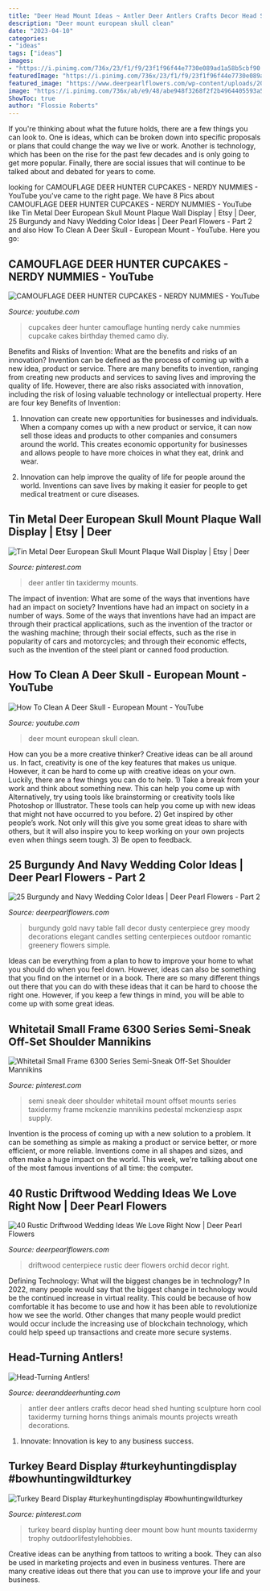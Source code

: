 ```yaml
---
title: "Deer Head Mount Ideas ~ Antler Deer Antlers Crafts Decor Head Shed Hunting Sculpture Horn Cool Taxidermy Turning Horns Things Animals Mounts Projects Wreath Decorations"
description: "Deer mount european skull clean"
date: "2023-04-10"
categories:
- "ideas"
tags: ["ideas"]
images:
- "https://i.pinimg.com/736x/23/f1/f9/23f1f96f44e7730e089ad1a58b5cbf90.jpg"
featuredImage: "https://i.pinimg.com/736x/23/f1/f9/23f1f96f44e7730e089ad1a58b5cbf90.jpg"
featured_image: "https://www.deerpearlflowers.com/wp-content/uploads/2017/04/Autumn-Wedding-Centerpiece-navy-black-red-and-gold.jpg"
image: "https://i.pinimg.com/736x/ab/e9/48/abe948f3268f2f2b4964405593a5252d.jpg"
ShowToc: true
author: "Flossie Roberts"
---
```



If you're thinking about what the future holds, there are a few things you can look to. One is ideas, which can be broken down into specific proposals or plans that could change the way we live or work. Another is technology, which has been on the rise for the past few decades and is only going to get more popular. Finally, there are social issues that will continue to be talked about and debated for years to come.

	

		
looking for CAMOUFLAGE DEER HUNTER CUPCAKES - NERDY NUMMIES - YouTube you've came to the right page. We have 8 Pics about CAMOUFLAGE DEER HUNTER CUPCAKES - NERDY NUMMIES - YouTube like Tin Metal Deer European Skull Mount Plaque Wall Display | Etsy | Deer, 25 Burgundy and Navy Wedding Color Ideas | Deer Pearl Flowers - Part 2 and also How To Clean A Deer Skull - European Mount - YouTube. Here you go:
		
    
## CAMOUFLAGE DEER HUNTER CUPCAKES - NERDY NUMMIES - YouTube

<img loading=lazy src="http://i.ytimg.com/vi/eE1GRyr8CF0/maxresdefault.jpg" onerror="this.onerror=null;this.src='https://tse2.mm.bing.net/th?id=OIP.LiZhjJ5EX-rq33i-FW2dHwHaEK&amp;pid=15.1';" alt="CAMOUFLAGE DEER HUNTER CUPCAKES - NERDY NUMMIES - YouTube">

_Source: youtube.com_

>cupcakes deer hunter camouflage hunting nerdy cake nummies cupcake cakes birthday themed camo diy. 

	

Benefits and Risks of Invention: What are the benefits and risks of an innovation?
Invention can be defined as the process of coming up with a new idea, product or service. There are many benefits to invention, ranging from creating new products and services to saving lives and improving the quality of life. However, there are also risks associated with innovation, including the risk of losing valuable technology or intellectual property. Here are four key Benefits of Invention: 
1) Innovation can create new opportunities for businesses and individuals. When a company comes up with a new product or service, it can now sell those ideas and products to other companies and consumers around the world. This creates economic opportunity for businesses and allows people to have more choices in what they eat, drink and wear. 

2) Innovation can help improve the quality of life for people around the world. Inventions can save lives by making it easier for people to get medical treatment or cure diseases.

    
## Tin Metal Deer European Skull Mount Plaque Wall Display | Etsy | Deer

<img loading=lazy src="https://i.pinimg.com/736x/23/f1/f9/23f1f96f44e7730e089ad1a58b5cbf90.jpg" onerror="this.onerror=null;this.src='https://tse2.mm.bing.net/th?id=OIP.6zAb8dI-jJW8mWbDvl69vQHaJ4&amp;pid=15.1';" alt="Tin Metal Deer European Skull Mount Plaque Wall Display | Etsy | Deer">

_Source: pinterest.com_

>deer antler tin taxidermy mounts. 

	

The impact of invention: What are some of the ways that inventions have had an impact on society?
Inventions have had an impact on society in a number of ways. Some of the ways that inventions have had an impact are through their practical applications, such as the invention of the tractor or the washing machine; through their social effects, such as the rise in popularity of cars and motorcycles; and through their economic effects, such as the invention of the steel plant or canned food production.

    
## How To Clean A Deer Skull - European Mount - YouTube

<img loading=lazy src="http://i.ytimg.com/vi/QewQKZKMj1Q/maxresdefault.jpg" onerror="this.onerror=null;this.src='https://tse2.mm.bing.net/th?id=OIP.wAucZw-6-3DXKqrsGPDf-wHaEK&amp;pid=15.1';" alt="How To Clean A Deer Skull - European Mount - YouTube">

_Source: youtube.com_

>deer mount european skull clean. 

	

How can you be a more creative thinker?
Creative ideas can be all around us. In fact, creativity is one of the key features that makes us unique. However, it can be hard to come up with creative ideas on your own. Luckily, there are a few things you can do to help. 1) Take a break from your work and think about something new. This can help you come up with Alternatively, try using tools like brainstorming or creativity tools like Photoshop or Illustrator. These tools can help you come up with new ideas that might not have occurred to you before. 2) Get inspired by other people’s work. Not only will this give you some great ideas to share with others, but it will also inspire you to keep working on your own projects even when things seem tough. 3) Be open to feedback.

    
## 25 Burgundy And Navy Wedding Color Ideas | Deer Pearl Flowers - Part 2

<img loading=lazy src="https://www.deerpearlflowers.com/wp-content/uploads/2017/04/Autumn-Wedding-Centerpiece-navy-black-red-and-gold.jpg" onerror="this.onerror=null;this.src='https://tse1.mm.bing.net/th?id=OIP.u_kr40ja9MvvOtAh_fm_CAHaKD&amp;pid=15.1';" alt="25 Burgundy and Navy Wedding Color Ideas | Deer Pearl Flowers - Part 2">

_Source: deerpearlflowers.com_

>burgundy gold navy table fall decor dusty centerpiece grey moody decorations elegant candles setting centerpieces outdoor romantic greenery flowers simple. 

	

Ideas can be everything from a plan to how to improve your home to what you should do when you feel down. However, ideas can also be something that you find on the internet or in a book. There are so many different things out there that you can do with these ideas that it can be hard to choose the right one. However, if you keep a few things in mind, you will be able to come up with some great ideas.

    
## Whitetail Small Frame 6300 Series Semi-Sneak Off-Set Shoulder Mannikins

<img loading=lazy src="https://i.pinimg.com/736x/ea/b2/07/eab207ebece7ba632941b6457a6c9be5--taxidermy-semi.jpg" onerror="this.onerror=null;this.src='https://tse3.mm.bing.net/th?id=OIP.xZ67-gy0MpWgmhyVx7HhKwHaJ3&amp;pid=15.1';" alt="Whitetail Small Frame 6300 Series Semi-Sneak Off-Set Shoulder Mannikins">

_Source: pinterest.com_

>semi sneak deer shoulder whitetail mount offset mounts series taxidermy frame mckenzie mannikins pedestal mckenziesp aspx supply. 

	

Invention is the process of coming up with a new solution to a problem. It can be something as simple as making a product or service better, or more efficient, or more reliable. Inventions come in all shapes and sizes, and often make a huge impact on the world. This week, we're talking about one of the most famous inventions of all time: the computer.

    
## 40 Rustic Driftwood Wedding Ideas We Love Right Now | Deer Pearl Flowers

<img loading=lazy src="https://www.deerpearlflowers.com/wp-content/uploads/2016/08/orchid-and-driftwood-centerpiece-idea.jpg" onerror="this.onerror=null;this.src='https://tse3.mm.bing.net/th?id=OIP.6xdIkxALf_pya9i8J419SAHaLH&amp;pid=15.1';" alt="40 Rustic Driftwood Wedding Ideas We Love Right Now | Deer Pearl Flowers">

_Source: deerpearlflowers.com_

>driftwood centerpiece rustic deer flowers orchid decor right. 

	

Defining Technology: What will the biggest changes be in technology?
In 2022, many people would say that the biggest change in technology would be the continued increase in virtual reality. This could be because of how comfortable it has become to use and how it has been able to revolutionize how we see the world. Other changes that many people would predict would occur include the increasing use of blockchain technology, which could help speed up transactions and create more secure systems.

    
## Head-Turning Antlers!

<img loading=lazy src="http://www.deeranddeerhunting.com/wp-content/uploads/PeakAntlers.jpg" onerror="this.onerror=null;this.src='https://tse4.mm.bing.net/th?id=OIP.GTkhpSjVS8Q3_SEXNL4ZBwHaLH&amp;pid=15.1';" alt="Head-Turning Antlers!">

_Source: deeranddeerhunting.com_

>antler deer antlers crafts decor head shed hunting sculpture horn cool taxidermy turning horns things animals mounts projects wreath decorations. 

	

1. Innovate: Innovation is key to any business success.

    
## Turkey Beard Display #turkeyhuntingdisplay #bowhuntingwildturkey

<img loading=lazy src="https://i.pinimg.com/736x/ab/e9/48/abe948f3268f2f2b4964405593a5252d.jpg" onerror="this.onerror=null;this.src='https://tse4.mm.bing.net/th?id=OIP.XWtvVOcnTt9lUfyalPjLKAHaKV&amp;pid=15.1';" alt="Turkey Beard Display #turkeyhuntingdisplay #bowhuntingwildturkey">

_Source: pinterest.com_

>turkey beard display hunting deer mount bow hunt mounts taxidermy trophy outdoorlifestylehobbies. 

	

Creative ideas can be anything from tattoos to writing a book. They can also be used in marketing projects and even in business ventures. There are many creative ideas out there that you can use to improve your life and your business.

